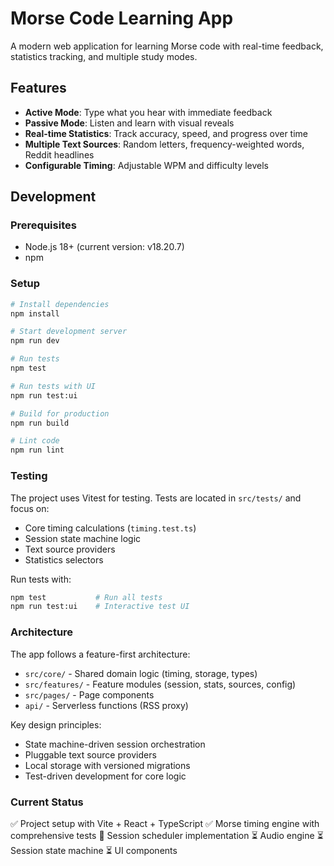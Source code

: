 # Morse Code Learning App

A modern web application for learning Morse code with real-time feedback, statistics tracking, and multiple study modes.

## Features

- **Active Mode**: Type what you hear with immediate feedback
- **Passive Mode**: Listen and learn with visual reveals
- **Real-time Statistics**: Track accuracy, speed, and progress over time
- **Multiple Text Sources**: Random letters, frequency-weighted words, Reddit headlines
- **Configurable Timing**: Adjustable WPM and difficulty levels

## Development

### Prerequisites

- Node.js 18+ (current version: v18.20.7)
- npm

### Setup

```bash
# Install dependencies
npm install

# Start development server
npm run dev

# Run tests
npm test

# Run tests with UI
npm run test:ui

# Build for production
npm run build

# Lint code
npm run lint
```

### Testing

The project uses Vitest for testing. Tests are located in `src/tests/` and focus on:

- Core timing calculations (`timing.test.ts`)
- Session state machine logic
- Text source providers
- Statistics selectors

Run tests with:
```bash
npm test           # Run all tests
npm run test:ui    # Interactive test UI
```

### Architecture

The app follows a feature-first architecture:

- `src/core/` - Shared domain logic (timing, storage, types)
- `src/features/` - Feature modules (session, stats, sources, config)
- `src/pages/` - Page components
- `api/` - Serverless functions (RSS proxy)

Key design principles:
- State machine-driven session orchestration
- Pluggable text source providers
- Local storage with versioned migrations
- Test-driven development for core logic

### Current Status

✅ Project setup with Vite + React + TypeScript
✅ Morse timing engine with comprehensive tests
🚧 Session scheduler implementation
⏳ Audio engine
⏳ Session state machine
⏳ UI components